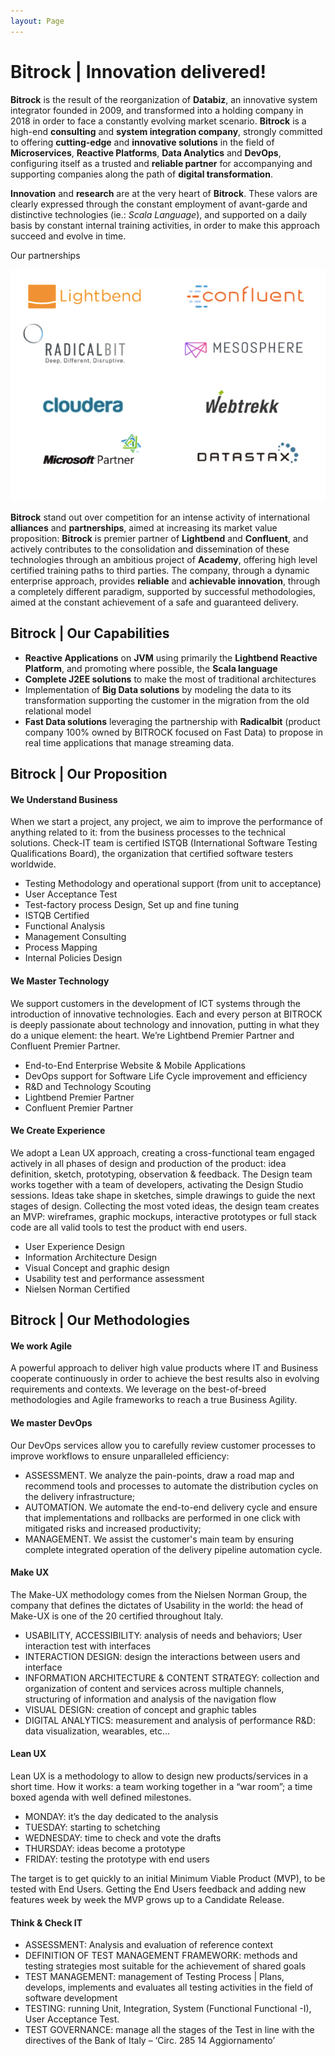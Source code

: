```yaml
---
layout: Page
---
```


# Bitrock | Innovation delivered!

**Bitrock** is the result of the reorganization of **Databiz**, an innovative system integrator founded in 2009, and transformed into a holding company in 2018 in order to face a constantly evolving market scenario. **Bitrock** is a high-end **consulting** and **system integration company**, strongly committed to offering **cutting-edge** and **innovative solutions** in the field of **Microservices**, **Reactive Platforms**, **Data Analytics** and **DevOps**, configuring itself as a trusted and **reliable partner** for accompanying and supporting companies along the path of **digital transformation**.

**Innovation** and **research** are at the very heart of **Bitrock**. These valors are clearly expressed through the constant employment of avant-garde and distinctive technologies (ie.: *Scala Language*), and supported on a daily basis by constant internal training activities, in order to make this approach succeed and evolve in time.

Our partnerships

![/img/partners.png](/img/partners.png)



**Bitrock** stand out over competition for an intense activity of international **alliances** and **partnerships**, aimed at increasing its market value proposition: **Bitrock** is premier partner of **Lightbend** and **Confluent**, and actively contributes to the consolidation and dissemination of these technologies through an ambitious project of **Academy**, offering high level certified training paths to third parties. The company, through a dynamic enterprise approach, provides **reliable** and **achievable innovation**, through a completely different paradigm, supported by successful methodologies, aimed at the constant achievement of a safe and guaranteed delivery.

## Bitrock | Our Capabilities
* **Reactive Applications** on **JVM** using primarily the **Lightbend Reactive Platform**, and promoting where possible, the **Scala language**
* **Complete J2EE solutions** to make the most of traditional architectures
* Implementation of **Big Data solutions** by modeling the data to its transformation supporting the customer in the migration from the old relational model
* **Fast Data solutions** leveraging the partnership with **Radicalbit** (product company 100% owned by BITROCK focused on Fast Data) to propose in real time applications that manage streaming data.

## Bitrock | Our Proposition

#### We Understand Business
When we start a project, any project, we aim to improve the performance of anything related to it: from the business processes to the technical solutions. Check-IT team is certified ISTQB (International Software Testing Qualifications Board), the organization that certified software testers worldwide.

* Testing Methodology and operational support (from unit to acceptance)
* User Acceptance Test
* Test-factory process Design, Set up and fine tuning
* ISTQB Certified
* Functional Analysis
* Management Consulting
* Process Mapping
* Internal Policies Design

#### We Master Technology
We support customers in the development of ICT systems through the introduction of innovative technologies. Each and every person at BITROCK is deeply passionate about technology and innovation, putting in what they do a unique element: the heart. We’re Lightbend Premier Partner and Confluent Premier Partner.

* End-to-End Enterprise Website & Mobile Applications
* DevOps support for Software Life Cycle improvement and efficiency
* R&D and Technology Scouting
* Lightbend Premier Partner
* Confluent Premier Partner

#### We Create Experience
We adopt a Lean UX approach, creating a cross-functional team engaged actively in all phases of design and production of the product: idea definition, sketch, prototyping, observation & feedback. The Design team works together with a team of developers, activating the Design Studio sessions. Ideas take shape in sketches, simple drawings to guide the next stages of design. Collecting the most voted ideas, the design team creates an MVP: wireframes, graphic mockups, interactive prototypes or full stack code are all valid tools to test the product with end users.

* User Experience Design
* Information Architecture Design
* Visual Concept and graphic design
* Usability test and performance assessment
* Nielsen Norman Certified

## Bitrock | Our Methodologies

#### We work Agile﻿
A powerful approach to deliver high value products where IT and Business cooperate continuously in order to achieve the best results also in evolving requirements and contexts. We leverage on the best-of-breed methodologies and Agile frameworks to reach a true Business Agility.

#### We master DevOps
Our DevOps services allow you to carefully review customer processes to improve workflows to ensure unparalleled efficiency:

* ASSESSMENT. We analyze the pain-points, draw a road map and recommend tools and processes to automate the distribution cycles on the delivery infrastructure;
* AUTOMATION. We automate the end-to-end delivery cycle and ensure that implementations and rollbacks are performed in one click with mitigated risks and increased productivity;
* MANAGEMENT. We assist the customer's main team by ensuring complete integrated operation of the delivery pipeline automation cycle.

#### Make UX
The Make-UX methodology comes from the Nielsen Norman Group, the company that defines the dictates of Usability in the world: the head of Make-UX is one of the 20 certified throughout Italy.

* USABILITY, ACCESSIBILITY: analysis of needs and behaviors; User interaction test with interfaces
* INTERACTION DESIGN: design the interactions between users and interface
* INFORMATION ARCHITECTURE & CONTENT STRATEGY: collection and organization of content and services across multiple channels, structuring of information and analysis of the navigation flow
* VISUAL DESIGN: creation of concept and graphic tables
* DIGITAL ANALYTICS: measurement and analysis of performance
R&D: data visualization, wearables, etc...

#### Lean UX
Lean UX is a methodology to allow to design new products/services in a short time. How it works: a team working together in a “war room”; a time boxed agenda with well defined milestones.

* MONDAY: it’s the day dedicated to the analysis
* TUESDAY: starting to schetching
* WEDNESDAY: time to check and  vote the drafts
* THURSDAY: ideas become a prototype
* FRIDAY: testing the  prototype with end users

The target is to get quickly to an initial Minimum Viable Product (MVP), to be tested with End Users. Getting the End Users feedback and adding new features week by week the MVP grows up to a Candidate Release.


#### Think & Check IT
* ASSESSMENT: Analysis and evaluation of reference context
* DEFINITION OF TEST MANAGEMENT FRAMEWORK: methods and testing strategies most suitable for the achievement of shared goals
* TEST MANAGEMENT: management of Testing Process | Plans, develops, implements and evaluates all testing activities in the field of software development
* TESTING: running Unit, Integration, System (Functional Functional -I), User Acceptance Test.
* TEST GOVERNANCE: manage all the stages of the Test in line with the directives of the Bank of Italy – ‘Circ. 285 14 Aggiornamento’